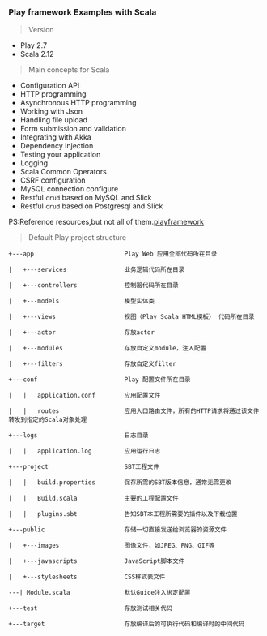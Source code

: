 ### Play framework Examples with Scala

> Version

* Play 2.7 
* Scala 2.12

> Main concepts for Scala

* Configuration API
* HTTP programming
* Asynchronous HTTP programming
* Working with Json
* Handling file upload
* Form submission and validation
* Integrating with Akka
* Dependency injection
* Testing your application
* Logging
* Scala Common Operators
* CSRF configuration
* MySQL connection configure 
* Restful `crud` based on MySQL and Slick 
* Restful `crud` based on Postgresql and Slick 
  
PS:Reference resources,but not all of them.[playframework](https://www.playframework.com/documentation/2.7.x/ScalaHome)

> Default Play project structure
  
```
+---app                         Play Web 应用全部代码所在目录

|   +---services                业务逻辑代码所在目录

|   +---controllers             控制器代码所在目录

|   +---models                  模型实体类

|   +---views                   视图（Play Scala HTML模板） 代码所在目录

|   +---actor                   存放actor

|   +---modules                 存放自定义module，注入配置

|   +---filters                 存放自定义filter

+---conf                        Play 配置文件所在目录

|   |   application.conf        应用配置文件

|   |   routes                  应用入口路由文件，所有的HTTP请求将通过该文件转发到指定的Scala对象处理

+---logs                        日志目录

|   |   application.log         应用运行日志

+---project                     SBT工程文件

|   |   build.properties        保存所需的SBT版本信息，通常无需更改

|   |   Build.scala             主要的工程配置文件

|   |   plugins.sbt             告知SBT本工程所需要的插件以及下载位置

+---public                      存储一切直接发送给浏览器的资源文件

|   +---images                  图像文件，如JPEG、PNG、GIF等

|   +---javascripts             JavaScript脚本文件

|   +---stylesheets             CSS样式表文件

---| Module.scala               默认Guice注入绑定配置

+---test                        存放测试相关代码

+---target                      存放编译后的可执行代码和编译时的中间代码

```